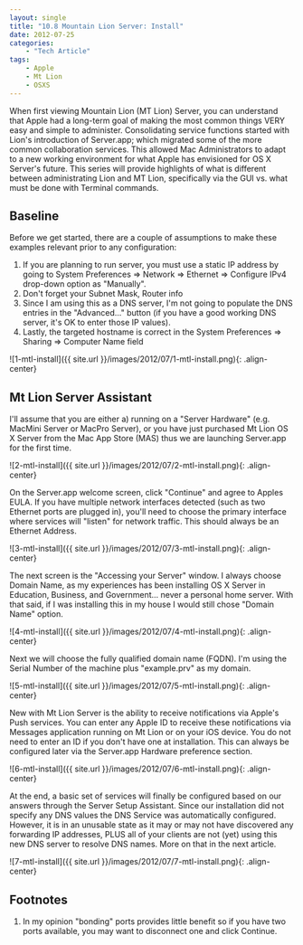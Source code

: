 ```yaml
---
layout: single
title: "10.8 Mountain Lion Server: Install"
date: 2012-07-25
categories:
    - "Tech Article"
tags:
    - Apple
    - Mt Lion
    - OSXS
---
```


When first viewing Mountain Lion (MT Lion) Server, you can understand that Apple had a long-term goal of making the most common things VERY easy and simple to administer. Consolidating service functions started with Lion's introduction of Server.app; which migrated some of the more common collaboration services. This allowed Mac Administrators to adapt to a new working environment for what Apple has envisioned for OS X Server's future. This series will provide highlights of what is different between administrating Lion and MT Lion, specifically via the GUI vs. what must be done with Terminal commands.

Baseline
---

Before we get started, there are a couple of assumptions to make these examples relevant prior to any configuration:

1.  If you are planning to run server, you must use a static IP address by going to System Preferences => Network => Ethernet => Configure IPv4 drop-down option as "Manually".
2.  Don't forget your Subnet Mask, Router info
3.  Since I am using this as a DNS server, I'm not going to populate the DNS entries in the "Advanced..." button (if you have a good working DNS server, it's OK to enter those IP values).
4.  Lastly, the targeted hostname is correct in the System Preferences => Sharing => Computer Name field

![1-mtl-install]({{ site.url }}/images/2012/07/1-mtl-install.png){: .align-center}

Mt Lion Server Assistant
---

I'll assume that you are either a) running on a "Server Hardware" (e.g. MacMini Server or MacPro Server), or you have just purchased Mt Lion OS X Server from the Mac App Store (MAS) thus we are launching Server.app for the first time.

![2-mtl-install]({{ site.url }}/images/2012/07/2-mtl-install.png){: .align-center}

On the Server.app welcome screen, click "Continue" and agree to Apples EULA. If you have multiple network interfaces detected (such as two Ethernet ports are plugged in), you'll need to choose the primary interface where services will "listen" for network traffic. This should always be an Ethernet Address.

![3-mtl-install]({{ site.url }}/images/2012/07/3-mtl-install.png){: .align-center}

The next screen is the "Accessing your Server" window. I always choose Domain Name, as my experiences has been installing OS X Server in Education, Business, and Government... never a personal home server. With that said, if I was installing this in my house I would still chose "Domain Name" option.

![4-mtl-install]({{ site.url }}/images/2012/07/4-mtl-install.png){: .align-center}

Next we will choose the fully qualified domain name (FQDN). I'm using the Serial Number of the machine plus "example.prv" as my domain.

![5-mtl-install]({{ site.url }}/images/2012/07/5-mtl-install.png){: .align-center}

New with Mt Lion Server is the ability to receive notifications via Apple's Push services. You can enter any Apple ID to receive these notifications via Messages application running on Mt Lion or on your iOS device. You do not need to enter an ID if you don't have one at installation. This can always be configured later via the Server.app Hardware preference section.

![6-mtl-install]({{ site.url }}/images/2012/07/6-mtl-install.png){: .align-center}

At the end, a basic set of services will finally be configured based on our answers through the Server Setup Assistant. Since our installation did not specify any DNS values the DNS Service was automatically configured. However, it is in an unusable state as it may or may not have discovered any forwarding IP addresses, PLUS all of your clients are not (yet) using this new DNS server to resolve DNS names. More on that in the next article.

![7-mtl-install]({{ site.url }}/images/2012/07/7-mtl-install.png){: .align-center}

Footnotes
---

1.  In my opinion "bonding" ports provides little benefit so if you have two ports available, you may want to disconnect one and click Continue.
